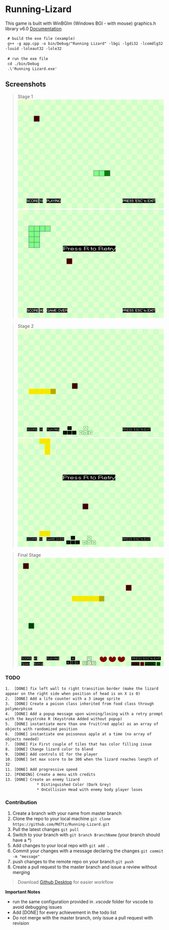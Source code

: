 # Running-Lizard 

This game is built with WinBGIm (Windows BGI - with mouse) graphics.h library v6.0
[Documentation](https://home.cs.colorado.edu/~main/cs1300/doc/bgi/ "WinBGIm Doc")

```
 # build the exe file (example)
 g++ -g app.cpp -o bin/Debug/"Running Lizard" -lbgi -lgdi32 -lcomdlg32 -luuid -loleaut32 -lole32
 
 # run the exe file
 cd ./bin/Debug
 .\'Running Lizard.exe'
 ```

## Screenshots
> Stage 1
![stage_1](https://github.com/Md7tz/Running-Lizard/blob/master/Screenshots/stage_1/sc1.PNG)
![stage_1](https://github.com/Md7tz/Running-Lizard/blob/master/Screenshots/stage_1/sc2.PNG)

> Stage 2
![stage_2](https://github.com/Md7tz/Running-Lizard/blob/master/Screenshots/stage_2/sc1.PNG)
![stage_2](https://github.com/Md7tz/Running-Lizard/blob/master/Screenshots/stage_2/sc2.PNG)

> Final Stage
![Final](https://github.com/Md7tz/Running-Lizard/blob/master/Screenshots/final/sc.PNG)

### TODO
```
1.  [DONE] fix left wall to right transition border (make the lizard appear on the right side when position of head is on X is 0) 
2.  [DONE] Add a life counter with a 3 image sprite 
3.  [DONE] Create a poison class inherited from food class through polymorphism
4.  [DONE] Add a popup message upon winning/losing with a retry prompt with the keystroke R (Keystroke Added without popup)
5.  [DONE] instantiate more than one fruit(red apple) as an array of objects with randomized position
6.  [DONE] instantiate one poisonous apple at a time (no array of objects needed)
7.  [DONE] Fix First couple of tiles that has color filling issue
8.  [DONE] Change lizard color to blend
9.  [DONE] Add controls UI for the player
10. [DONE] Set max score to be 300 when the lizard reaches length of 32
11. [DONE] Add progressive speed
12. [PENDING] Create a menu with credits
13. [DONE] Create an enemy lizard
              * Distinguished Color (Dark Grey)
              * OnCollision Head with enemy body player loses
```

### Contribution
1. Create a branch with your name from master branch
2. Clone the repo to your local machine `git clone https://github.com/Md7tz/Running-Lizard.git`
3. Pull the latest changes `git pull`
4. Switch to your branch with `git branch BranchName` (your branch should have a *)
6. Add changes to your local repo with `git add .`
7. Commit your changes with a message declaring the changes `git commit -m "message"`
8. push changes to the remote repo on your branch `git push`
9. Create a pull request to the master branch and issue a review without merging


> Download [Github Desktop](https://desktop.github.com/ "Github Desktop") for easier workflow
<!-- > If you have any issues request a tutorial in a google meeting through my email [medhatusama@gmail.com](mailto:medhatusama@gmail.com) -->


**Important Notes** 
* run the same configuration provided in *.vscode* folder for vscode to avoid debugging issues
* Add [DONE] for every achievement in the todo list
* Do not merge with the master branch, only issue a pull request with revision
